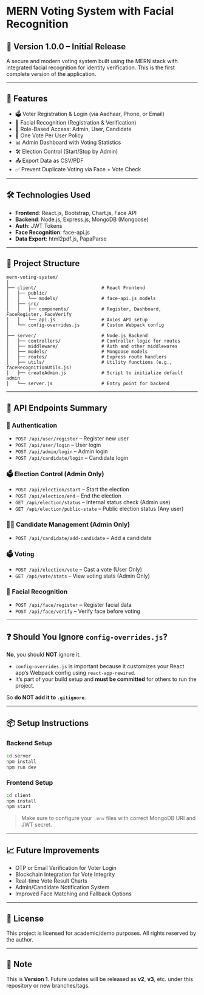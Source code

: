 
# MERN Voting System with Facial Recognition

## 📌 Version 1.0.0 – Initial Release

A secure and modern voting system built using the MERN stack with integrated facial recognition for identity verification. This is the first complete version of the application.

---

## 🚀 Features

- 🗳️ Voter Registration & Login (via Aadhaar, Phone, or Email)
- 🔐 Facial Recognition (Registration & Verification)
- 👤 Role-Based Access: Admin, User, Candidate
- 🔄 One Vote Per User Policy
- 📊 Admin Dashboard with Voting Statistics
- 🛠️ Election Control (Start/Stop by Admin)
- 📤 Export Data as CSV/PDF
- ✅ Prevent Duplicate Voting via Face + Vote Check

---

## 🛠️ Technologies Used

- **Frontend**: React.js, Bootstrap, Chart.js, Face API
- **Backend**: Node.js, Express.js, MongoDB (Mongoose)
- **Auth**: JWT Tokens
- **Face Recognition**: face-api.js
- **Data Export**: html2pdf.js, PapaParse

---

## 📁 Project Structure

```
mern-voting-system/
│
├── client/                        # React Frontend
│   ├── public/
│   │   └── models/                # face-api.js models
│   ├── src/
│   │   ├── components/            # Register, Dashboard, FaceRegister, FaceVerify
│   │   └── api.js                 # Axios API setup
│   └── config-overrides.js        # Custom Webpack config
│
├── server/                        # Node.js Backend
│   ├── controllers/               # Controller logic for routes
│   ├── middleware/                # Auth and other middlewares
│   ├── models/                    # Mongoose models
│   ├── routes/                    # Express route handlers
│   ├── utils/                     # Utility functions (e.g., faceRecognitionUtils.js)
│   ├── createAdmin.js             # Script to initialize default admin
│   └── server.js                  # Entry point for backend
```

---

## 📡 API Endpoints Summary

### 🔐 Authentication
- `POST /api/user/register` – Register new user
- `POST /api/user/login` – User login
- `POST /api/admin/login` – Admin login
- `POST /api/candidate/login` – Candidate login

### 🗳️ Election Control (Admin Only)
- `POST /api/election/start` – Start the election
- `POST /api/election/end` – End the election
- `GET /api/election/status` – Internal status check (Admin use)
- `GET /api/election/public-state` – Public election status (Any user)

### 🧑‍💼 Candidate Management (Admin Only)
- `POST /api/candidate/add-candidate` – Add a candidate

### 🗳️ Voting
- `POST /api/election/vote` – Cast a vote (User Only)
- `GET /api/vote/stats` – View voting stats (Admin Only)

### 🧠 Facial Recognition
- `POST /api/face/register` – Register facial data
- `POST /api/face/verify` – Verify face before voting

---

## ❓ Should You Ignore `config-overrides.js`?

**No**, you should **NOT** ignore it.

- `config-overrides.js` is important because it customizes your React app’s Webpack config using `react-app-rewired`.
- It’s part of your build setup and **must be committed** for others to run the project.

So **do NOT add it to `.gitignore`**.

---

## 📦 Setup Instructions

### Backend Setup
```bash
cd server
npm install
npm run dev
```

### Frontend Setup
```bash
cd client
npm install
npm start
```

> Make sure to configure your `.env` files with correct MongoDB URI and JWT secret.

---

## 📈 Future Improvements

- OTP or Email Verification for Voter Login
- Blockchain Integration for Vote Integrity
- Real-time Vote Result Charts
- Admin/Candidate Notification System
- Improved Face Matching and Fallback Options

---

## 📜 License

This project is licensed for academic/demo purposes. All rights reserved by the author.

---

## 🧠 Note

This is **Version 1**. Future updates will be released as **v2**, **v3**, etc. under this repository or new branches/tags.
